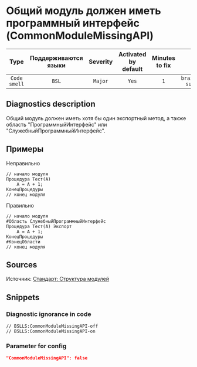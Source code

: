 # Общий модуль должен иметь программный интерфейс (CommonModuleMissingAPI)

 |     Type     | Поддерживаются<br>языки | Severity | Activated<br>by default | Minutes<br>to fix |                 Tags                  |
 |:------------:|:-----------------------------:|:--------:|:-----------------------------:|:-----------------------:|:-------------------------------------:|
 | `Code smell` |             `BSL`             | `Major`  |             `Yes`             |           `1`           | `brainoverload`<br>`suspicious` | 

<!-- Блоки выше заполняются автоматически, не трогать -->
## Diagnostics description
<!-- Описание диагностики заполняется вручную. Необходимо понятным языком описать смысл и схему работу -->

Общий модуль должен иметь хотя бы один экспортный метод, а также область "ПрограммныйИнтерфейс" или "СлужебныйПрограммныйИнтерфейс".

## Примеры
<!-- В данном разделе приводятся примеры, на которые диагностика срабатывает, а также можно привести пример, как можно исправить ситуацию -->

Неправильно

```Bsl
// начало модуля
Процедура Тест(А)
    А = А + 1;
КонецПроцедуры
// конец модуля
```

Правильно

```Bsl
// начало модуля
#Область СлужебныйПрограммныйИнтерфейс
Процедура Тест(А) Экспорт
    А = А + 1;
КонецПроцедуры
#КонецОбласти
// конец модуля
```

## Sources
<!-- Необходимо указывать ссылки на все источники, из которых почерпнута информация для создания диагностики -->

Источник: [Стандарт: Структура модулей](https://its.1c.ru/db/v8std#content:455:hdoc)

## Snippets

<!-- Блоки ниже заполняются автоматически, не трогать -->
### Diagnostic ignorance in code

```bsl
// BSLLS:CommonModuleMissingAPI-off
// BSLLS:CommonModuleMissingAPI-on
```

### Parameter for config

```json
"CommonModuleMissingAPI": false
```
